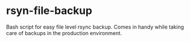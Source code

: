 # rsyn-file-backup
Bash script for easy file level rsync backup. Comes in handy while taking care of backups in the production environment. 
